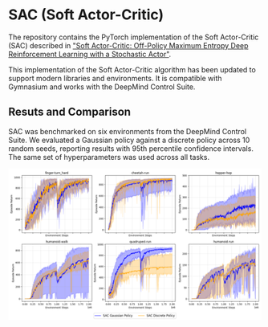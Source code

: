 # SAC (Soft Actor-Critic)
The repository contains the PyTorch implementation of the Soft Actor-Critic (SAC) described in ["Soft Actor-Critic: Off-Policy Maximum Entropy Deep Reinforcement Learning with a Stochastic Actor"](https://arxiv.org/pdf/1801.01290).

This implementation of the Soft Actor-Critic algorithm has been updated to support modern libraries and environments. It is compatible with Gymnasium and works with the DeepMind Control Suite.

## Resuts and Comparison
SAC was benchmarked on six environments from the DeepMind Control Suite. We evaluated a Gaussian policy against a discrete policy across 10 random seeds, reporting results with 95th percentile confidence intervals. The same set of hyperparameters was used across all tasks.

<img src="images/results.png" width="1024"/>
